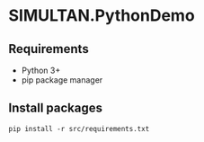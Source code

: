 # SIMULTAN.PythonDemo

## Requirements

- Python 3+
- pip package manager

## Install packages

```
pip install -r src/requirements.txt
```
